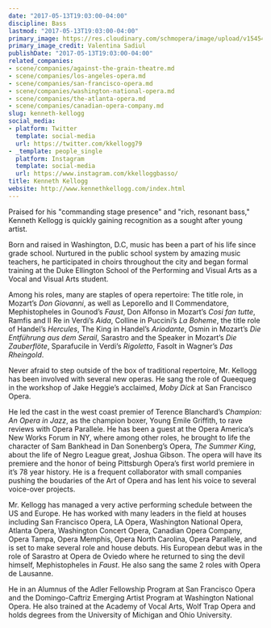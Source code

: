 ```yaml
---
date: "2017-05-13T19:03:00-04:00"
discipline: Bass
lastmod: "2017-05-13T19:03:00-04:00"
primary_image: https://res.cloudinary.com/schmopera/image/upload/v1545409169/media/webhook-uploads/1494716398253/Kenneth-Kellogg-Valentina-Sadiul-687x1030.jpg.jpg
primary_image_credit: Valentina Sadiul
publishDate: "2017-05-13T19:03:00-04:00"
related_companies:
- scene/companies/against-the-grain-theatre.md
- scene/companies/los-angeles-opera.md
- scene/companies/san-francisco-opera.md
- scene/companies/washington-national-opera.md
- scene/companies/the-atlanta-opera.md
- scene/companies/canadian-opera-company.md
slug: kenneth-kellogg
social_media:
- platform: Twitter
  template: social-media
  url: https://twitter.com/kkellogg79
- _template: people_single
  platform: Instagram
  template: social-media
  url: https://www.instagram.com/kkelloggbasso/
title: Kenneth Kellogg
website: http://www.kennethkellogg.com/index.html
---
```


Praised for his "commanding stage presence" and "rich, resonant bass," Kenneth Kellogg is quickly gaining recognition as a sought after young artist.

Born and raised in Washington, D.C, music has been a part of his life since grade school. Nurtured in the public school system by amazing music teachers, he participated in choirs throughout the city and began formal training at the Duke Ellington School of the Performing and Visual Arts as a Vocal and Visual Arts student. 

Among his roles, many are staples of opera repertoire:  The title role, in Mozart’s *Don Giovanni*,  as well as Leporello and  Il Commendatore,  Mephistopheles in Gounod’s *Faust*, Don Alfonso in Mozart’s *Cosi fan tutte*, Ramfis and Il Re in Verdi’s *Aida*, Colline in Puccini’s *La Boheme*, the title role of Handel’s *Hercules*, The King in Handel’s *Ariodante*, Osmin in Mozart’s *Die Entführung aus dem Serail*, Sarastro and the Speaker in Mozart’s *Die Zauberflöte*, Sparafucile in Verdi’s *Rigoletto*, Fasolt in Wagner’s *Das Rheingold*.

Never afraid to step outside of the box of traditional repertoire, Mr. Kellogg has been involved with several new operas. He sang the role of Queequeg in the workshop of Jake Heggie’s acclaimed, *Moby Dick* at San Francisco Opera.
 
He led the cast in the west coast premier of Terence Blanchard’s *Champion: An Opera in Jazz*, as the champion boxer, Young Emile Griffith, to rave reviews with Opera Parallele.  He has been a guest at the Opera America’s New Works Forum in NY, where among other roles, he brought to life the character of Sam Bankhead in Dan Sonenberg’s Opera, *The Summer King*, about the life of Negro League great, Joshua Gibson. The opera will have its premiere and the honor of being Pittsburgh Opera’s first world premiere in it’s 78 year history. He is a frequent collaborator with small companies pushing the boudaries of the Art of Opera and has lent his voice to several voice-over projects.

Mr. Kellogg has managed a very active performing schedule between the US and Europe.  He has worked with many leaders in the field at houses including San Francisco Opera, LA Opera, Washington National Opera, Atlanta Opera, Washington Concert Opera, Canadian Opera Company, Opera Tampa, Opera Memphis, Opera North Carolina, Opera Parallele, and is set to make several role and house debuts.  His European debut was in the role of Sarastro at Opera de Oviedo where he returned to sing the devil himself, Mephistopheles in *Faust*. He also sang the same 2 roles with Opera de Lausanne.

He in an Alumnus of the Adler Fellowship Program at San Francisco Opera and the Domingo-Caftriz Emerging Artist Program at Washington National Opera.  He also trained at the Academy of Vocal Arts, Wolf Trap Opera and holds degrees from the University of Michigan and Ohio University. 
